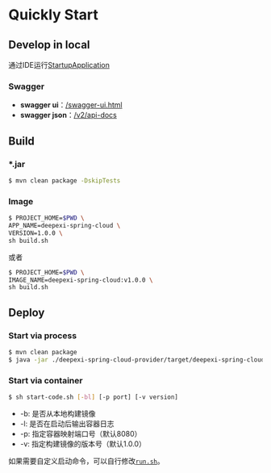 # Quickly Start

## Develop in local

通过IDE运行[StartupApplication](/deepexi-spring-cloud-provider/src/main/java/kiko-wangwang/StartupApplication.java)

### Swagger

- **swagger ui**：[/swagger-ui.html](http://127.0.0.1:8080/swagger-ui.html)
- **swagger json**：[/v2/api-docs](http://127.0.0.1:8080/v2/api-docs)

## Build

### *.jar

```bash
$ mvn clean package -DskipTests
```

### Image

```bash
$ PROJECT_HOME=$PWD \
APP_NAME=deepexi-spring-cloud \
VERSION=1.0.0 \
sh build.sh
```

或者

```bash
$ PROJECT_HOME=$PWD \
IMAGE_NAME=deepexi-spring-cloud:v1.0.0 \
sh build.sh
```

## Deploy

### Start via process

```bash
$ mvn clean package
$ java -jar ./deepexi-spring-cloud-provider/target/deepexi-spring-cloud-provider-{version}.jar
```

### Start via container

```bash
$ sh start-code.sh [-bl] [-p port] [-v version]
```

- -b: 是否从本地构建镜像
- -l: 是否在启动后输出容器日志
- -p: 指定容器映射端口号（默认8080）
- -v: 指定构建镜像的版本号（默认1.0.0）

如果需要自定义启动命令，可以自行修改[`run.sh`](/run.sh)。
